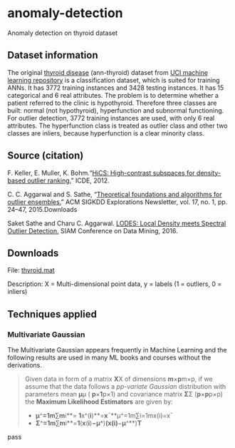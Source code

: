 # anomaly-detection

Anomaly detection on thyroid dataset

## Dataset information

The original [thyroid disease](https://archive.ics.uci.edu/ml/datasets/Thyroid+Disease) (ann-thyroid) dataset from [UCI machine learning repository](https://archive.ics.uci.edu/ml/) is a classification dataset, which is suited for training ANNs. It has 3772 training instances and 3428 testing instances. It has 15 categorical and 6 real attributes. The problem is to determine whether a patient referred to the clinic is hypothyroid. Therefore three classes are built: normal (not hypothyroid), hyperfunction and subnormal functioning. For outlier detection, 3772 training instances are used, with only 6 real attributes. The hyperfunction class is treated as outlier class and other two classes are inliers, because hyperfunction is a clear minority class.

## Source (citation)

F. Keller, E. Muller, K. Bohm.“[HiCS: High-contrast subspaces for density-based outlier ranking.](https://www.ipd.kit.edu/~muellere/publications/ICDE2012.pdf)” ICDE, 2012.

C. C. Aggarwal and S. Sathe, “[Theoretical foundations and algorithms for outlier ensembles.](http://www.kdd.org/exploration_files/Article4.pdf)” ACM SIGKDD Explorations Newsletter, vol. 17, no. 1, pp. 24–47, 2015.Downloads

Saket Sathe and Charu C. Aggarwal. [LODES: Local Density meets Spectral Outlier Detection.](http://saketsathe.net/papers/lodes.pdf) SIAM Conference on Data Mining, 2016.

## Downloads

File: [thyroid.mat](https://www.dropbox.com/s/bih0e15a0fukftb/thyroid.mat?dl=0)

Description: X = Multi-dimensional point data, y = labels (1 = outliers, 0 = inliers)


## Techniques applied

### Multivariate Gaussian


The Multivariate Gaussian appears frequently in Machine Learning and the following results are used in many ML books and courses without the derivations.

> Given data in form of a matrix **X**X of dimensions **m**×**p**m×p, if we assume that the data follows a *pp-variate Gaussian* distribution with parameters mean **μ**μ ( **p**×**1**p×1) and covariance matrix **Σ**Σ (**p**×**p**p×p) the **Maximum Likelihood Estimators** are given by:
>
> * **μ**^**=**1**m**∑**m**i**= **1**x^(**i**)**=**x**¯**μ^=1m∑i=1mx(i)=x¯
> * **Σ**^**=**1**m**∑**m**i**=**1**(**x**(**i**)**−**μ**^**)**(**x**(**i**)**−**μ**^**)**T**

pass
